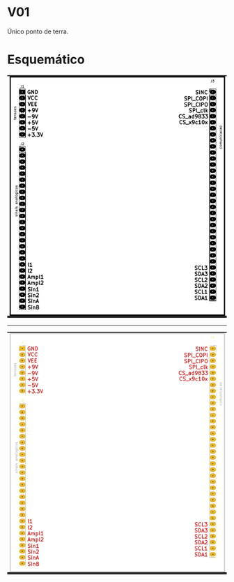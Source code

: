 # V01

Único ponto de terra.

# Esquemático

![Barramento EITduino V01 preto e branco- Kicad](https://github.com/Pinheirogustavo/PCB_projects/blob/main/KiCadProjects/Barramento_EITduino/V01/print/Pinos_v01.png)

---------------------------------------------------------------------------------------------------------

![Barramento EITduino V01 colorido- Kicad](https://github.com/Pinheirogustavo/PCB_projects/blob/main/KiCadProjects/Barramento_EITduino/V01/print/Pinos_v01_colorido.png)
